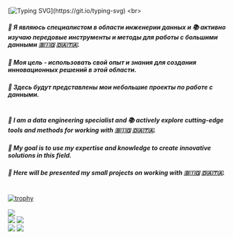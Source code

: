 [![Typing SVG](https://readme-typing-svg.herokuapp.com?color=%FFFFFF&lines=Всем+привет!+My+Data+Engineering!)](https://git.io/typing-svg)
<br>
##### 🚩 Я являюсь специалистом в области инженерии данных и 📚 активно изучаю передовые инструменты и методы для работы с большими данными 🇧🇮🇬 🇩🇦🇹🇦. 
##### 🎯 Моя цель - использовать свой опыт и знания для создания инновационных решений в этой области. 
##### 💾 Здесь будут представлены мои небольшие проекты по работе с данными. <br><br>

##### 🚩 I am a data engineering specialist and 📚 actively explore cutting-edge tools and methods for working with 🇧🇮🇬 🇩🇦🇹🇦. 
##### 🎯 My goal is to use my expertise and knowledge to create innovative solutions in this field. 
##### 💾 Here will be presented my small projects on working with 🇧🇮🇬 🇩🇦🇹🇦. <br><br>
[![trophy](https://github-profile-trophy.vercel.app/?username=DmitryTyurin)](https://github.com/DmitryTyurin/github-profile-trophy)
<br>
<br>
![](http://github-profile-summary-cards.vercel.app/api/cards/profile-details?username=DmitryTyurin&theme=apprentice)<br>
![](http://github-profile-summary-cards.vercel.app/api/cards/repos-per-language?username=DmitryTyurin&theme=apprentice)
![](http://github-profile-summary-cards.vercel.app/api/cards/most-commit-language?username=DmitryTyurin&theme=apprentice)<br>
![](http://github-profile-summary-cards.vercel.app/api/cards/stats?username=DmitryTyurin&theme=apprentice)
![](http://github-profile-summary-cards.vercel.app/api/cards/productive-time?username=DmitryTyurin&theme=apprentice&utcOffset=3)